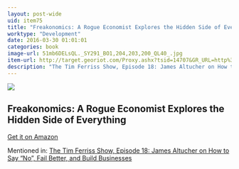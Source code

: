 ```yaml
---
layout: post-wide
uid: item75
title: "Freakonomics: A Rogue Economist Explores the Hidden Side of Everything"
worktype: "Development"
date: 2016-03-30 01:01:01
categories: book
image-url: 51mb6DELsQL._SY291_BO1,204,203,200_QL40_.jpg
item-url: http://target.georiot.com/Proxy.ashx?tsid=14707&GR_URL=http%3A%2F%2Fwww.amazon.com%2FFreakonomics-Economist-Explores-Hidden-Everything%2Fdp%2F0060731338%2F
description: "The Tim Ferriss Show, Episode 18: James Altucher on How to Say “No”, Fail Better, and Build Businesses"
---
```

<a href="http://target.georiot.com/Proxy.ashx?tsid=14707&GR_URL=http%3A%2F%2Fwww.amazon.com%2FFreakonomics-Economist-Explores-Hidden-Everything%2Fdp%2F0060731338%2F" target="blank"><img src="../../../../img/thumbs/51mb6DELsQL._SY291_BO1,204,203,200_QL40_.jpg" class="prod-img"></a>
<h2>Freakonomics: A Rogue Economist Explores the Hidden Side of Everything</h2>
<p><a href="http://target.georiot.com/Proxy.ashx?tsid=14707&GR_URL=http%3A%2F%2Fwww.amazon.com%2FFreakonomics-Economist-Explores-Hidden-Everything%2Fdp%2F0060731338%2F" target="blank">Get it on Amazon</a><p>
<p>Mentioned in: <a href="http://fourhourworkweek.com/2014/07/11/james-altucher/" target="blank">The Tim Ferriss Show, Episode 18: James Altucher on How to Say “No”, Fail Better, and Build Businesses</a></p>
